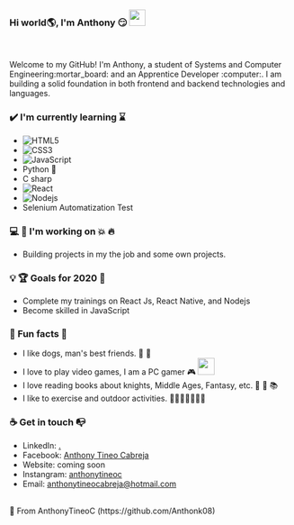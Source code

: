 ### Hi world🌎, I'm Anthony :smirk: <img src="https://github.com/TheDudeThatCode/TheDudeThatCode/blob/master/Assets/Hi.gif" width="29px">
<br>
<br>
Welcome to my GitHub! I'm Anthony, a student of Systems and Computer Engineering:mortar_board: and an Apprentice Developer :computer:. I am building a solid foundation in both frontend and backend technologies and languages.

### ✔️ I'm currently learning :hourglass:
- ![HTML5](https://img.shields.io/badge/-HTML5-%23E44D27?style=flat-square&logo=html5&logoColor=ffffff)                                          
- ![CSS3](https://img.shields.io/badge/-CSS3-%231572B6?style=flat-square&logo=css3)
- ![JavaScript](https://img.shields.io/badge/-JavaScript-%23F7DF1C?style=flat-square&logo=javascript&logoColor=000000&labelColor=%23F7DF1C&color=%23FFCE5A)
- Python 🐍
- C sharp
- ![React](https://img.shields.io/badge/-React-%23282C34?style=flat-square&logo=react)
- ![Nodejs](https://img.shields.io/badge/-Nodejs-black?style=flat-square&logo=Node.js)
- Selenium Automatization Test

### 💻 :boy: I'm working on :collision: :fire:
- Building projects in my the job and some own projects.

### 💡 :trophy: Goals for 2020 :100:
- Complete my trainings on React Js, React Native, and Nodejs
- Become skilled in JavaScript

### 🌴 Fun facts 👀
- I like dogs, man's best friends. :wolf: :dog:
- I love to play video games, I am a PC gamer :video_game: <img src="https://github.com/TheDudeThatCode/TheDudeThatCode/blob/master/Assets/Mario_Hello_Big.gif" width="30px">
- I love reading books about knights, Middle Ages, Fantasy, etc. :blue_book: :green_book: :books:
- I like to exercise and outdoor activities. 🏃⛹️‍♂️🏋🏼‍♂️:muscle:

### ☕ Get in touch :mailbox_with_no_mail:
- LinkedIn: <a href = "">.</a>
- Facebook: <a href = "https://www.facebook.com/anthony.tineocabreja/">Anthony Tineo Cabreja</a>
- Website: coming soon
- Instangram: <a href = "https://www.instagram.com/anthonytineoc/">anthonytineoc</a>
- Email: anthonytineocabreja@hotmail.com
<br>
🚀 From AnthonyTineoC (https://github.com/Anthonk08)
